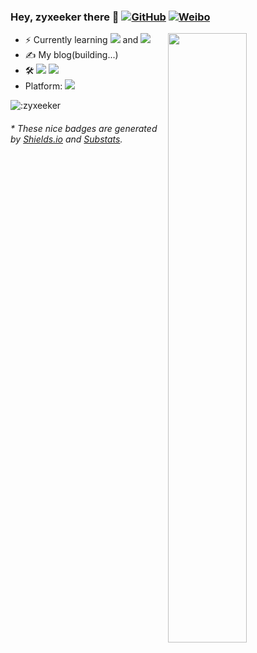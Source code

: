 ### Hey, zyxeeker there 👋 [![GitHub](https://img.shields.io/badge/dynamic/json?logo=github&label=GitHub&labelColor=495867&color=495867&query=%24.data.totalSubs&url=https%3A%2F%2Fapi.spencerwoo.com%2Fsubstats%2F%3Fsource%3Dgithub%26queryKey%3Dzyxeeker&style=for-the-badge)](https://github.com/zyxeeker) [![Weibo](https://img.shields.io/badge/dynamic/json?label=WeiBo&query=%24.data.totalSubs&url=https%3A%2F%2Fapi.spencerwoo.com%2Fsubstats%2F%3Fsource%3Dweibo%26queryKey%3D5617579232&labelColor=e71f19&color=e71f19&logo=sina-weibo&style=for-the-badge)]()
[<img align="right" width="50%" src="https://github-readme-stats.vercel.app/api?username=zyxeeker&show_icons=true&count_private=true&hide=prs">](https://metrics.lecoq.io/zyxeeker?template=classic)
- ⚡ Currently learning [![](https://img.shields.io/badge/-C++-007396?style=flat-square&logo=c&logoColor=ffffff)](https://reactjs.org/) and [![](https://img.shields.io/badge/-Python-3776AB?style=flat-square&logo=python&logoColor=ffffff)](https://stylus-lang.com/)
- ✍ My blog(building...)
- 🛠 [![](https://img.shields.io/badge/Intellij-CLion-blue?style=flat-square&logo=intellijidea&logoColor=000000)](https://code.visualstudio.com/) [![](https://img.shields.io/badge/Intellij-Pycharm-green?style=flat-square&logo=intellijidea&logoColor=000000)](https://code.visualstudio.com/)
- Platform: [![](https://img.shields.io/badge/Windows-10-2376bc?style=flat-square&logo=windows&logoColor=ffffff)](https://www.microsoft.com/windows/get-windows-10)

![:zyxeeker](https://count.getloli.com/get/@:name)

<h6>* These nice badges are generated by <a href="https://shields.io/">Shields.io</a> and <a href="https://github.com/spencerwooo/Substats">Substats</a>.</h6>
